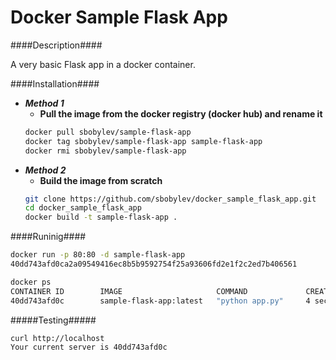 # Docker Sample Flask App

####Description####

A very basic Flask app in a docker container. 

####Installation####

* ***Method 1***
  *  **Pull the image from the docker registry (docker hub) and rename it**
  ```bash
  docker pull sbobylev/sample-flask-app
  docker tag sbobylev/sample-flask-app sample-flask-app
  docker rmi sbobylev/sample-flask-app
  ```
* ***Method 2*** 
  * **Build the image from scratch**
  ```bash
  git clone https://github.com/sbobylev/docker_sample_flask_app.git
  cd docker_sample_flask_app
  docker build -t sample-flask-app .
  ```

####Runinig####

```bash
docker run -p 80:80 -d sample-flask-app
40dd743afd0ca2a09549416ec8b5b9592754f25a93606fd2e1f2c2ed7b406561

docker ps
CONTAINER ID        IMAGE                     COMMAND             CREATED             STATUS              PORTS                NAMES
40dd743afd0c        sample-flask-app:latest   "python app.py"     4 seconds ago       Up 3 seconds        0.0.0.0:80->80/tcp   jolly_wilson
```

#####Testing#####

```bash
curl http://localhost
Your current server is 40dd743afd0c
```
